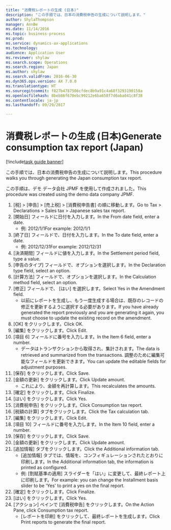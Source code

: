 ```yaml
--- 
title: "消費税レポートの生成 (日本)"
description: "この手順では、日本の消費税申告の生成について説明します。"
author: ShylaThompson
manager: AnnBe
ms.date: 11/14/2016
ms.topic: business-process
ms.prod: 
ms.service: dynamics-ax-applications
ms.technology: 
audience: Application User
ms.reviewer: shylaw
ms.search.scope: Operations
ms.search.region: Japan
ms.author: shylaw
ms.search.validFrom: 2016-06-30
ms.dyn365.ops.version: AX 7.0.0
ms.translationtype: HT
ms.sourcegitcommit: f827b4787506cfdec8b9a91c4a68f3293190158a
ms.openlocfilehash: 8beb86f670ebc99212e6ba658f7d0aba041c8f38
ms.contentlocale: ja-jp
ms.lasthandoff: 09/29/2017

---
```

# <a name="generate-consumption-tax-report-japan"></a><span data-ttu-id="0ad26-103">消費税レポートの生成 (日本)</span><span class="sxs-lookup"><span data-stu-id="0ad26-103">Generate consumption tax report (Japan)</span></span>

[!include[task guide banner](../../includes/task-guide-banner.md)]

<span data-ttu-id="0ad26-104">この手順では、日本の消費税申告の生成について説明します。</span><span class="sxs-lookup"><span data-stu-id="0ad26-104">This procedure walks you through generating the Japan consumption tax report.</span></span>



<span data-ttu-id="0ad26-105">この手順は、デモ データ会社 JPMF を使用して作成されました。</span><span class="sxs-lookup"><span data-stu-id="0ad26-105">This procedure was created using the demo data company JPMF.</span></span>





1. <span data-ttu-id="0ad26-106">[税] > [申告] > [売上税] > [消費税申告書] の順に移動します。</span><span class="sxs-lookup"><span data-stu-id="0ad26-106">Go to Tax > Declarations > Sales tax > Japanese sales tax report.</span></span>
2. <span data-ttu-id="0ad26-107">[開始日] フィールドに日付を入力します。</span><span class="sxs-lookup"><span data-stu-id="0ad26-107">In the From date field, enter a date.</span></span>
    * <span data-ttu-id="0ad26-108">例: 2012/1/1</span><span class="sxs-lookup"><span data-stu-id="0ad26-108">For example: 2012/1/1</span></span>  
3. <span data-ttu-id="0ad26-109">[終了日] フィールドで、日付を入力します。</span><span class="sxs-lookup"><span data-stu-id="0ad26-109">In the To date field, enter a date.</span></span>
    * <span data-ttu-id="0ad26-110">例: 2012/12/31</span><span class="sxs-lookup"><span data-stu-id="0ad26-110">For example: 2012/12/31</span></span>  
4. <span data-ttu-id="0ad26-111">[決済期間] フィールドに値を入力します。</span><span class="sxs-lookup"><span data-stu-id="0ad26-111">In the Settlement period field, type a value.</span></span>
5. <span data-ttu-id="0ad26-112">[申告のタイプ] フィールドで、オプションを選択します。</span><span class="sxs-lookup"><span data-stu-id="0ad26-112">In the Declaration type field, select an option.</span></span>
6. <span data-ttu-id="0ad26-113">[計算方法] フィールドで、オプションを選択します。</span><span class="sxs-lookup"><span data-stu-id="0ad26-113">In the Calculation method field, select an option.</span></span>
7. <span data-ttu-id="0ad26-114">[修正] フィールドで、 [はい] を選択します。</span><span class="sxs-lookup"><span data-stu-id="0ad26-114">Select Yes in the Amendment field.</span></span>
    * <span data-ttu-id="0ad26-115">以前にレポートを生成し、もう一度生成する場合は、既存のレコードの修正を更新するように選択する必要があります。</span><span class="sxs-lookup"><span data-stu-id="0ad26-115">If you have already generated the report previously and you are generating it again, you must choose to update the existing record on the amendment.</span></span>  
8. <span data-ttu-id="0ad26-116">[OK] をクリックします。</span><span class="sxs-lookup"><span data-stu-id="0ad26-116">Click OK.</span></span>
9. <span data-ttu-id="0ad26-117">[編集] をクリックします。</span><span class="sxs-lookup"><span data-stu-id="0ad26-117">Click Edit.</span></span>
10. <span data-ttu-id="0ad26-118">[項目 6] フィールドに番号を入力します。</span><span class="sxs-lookup"><span data-stu-id="0ad26-118">In the Item 6 field, enter a number.</span></span>
    * <span data-ttu-id="0ad26-119">データはトランザクションから取得され、集計されます。</span><span class="sxs-lookup"><span data-stu-id="0ad26-119">The data is retrieved and summarized from the transactions.</span></span> <span data-ttu-id="0ad26-120">調整のために編集可能なフィールドを更新できます。</span><span class="sxs-lookup"><span data-stu-id="0ad26-120">You can update the editable fields for adjustment purposes.</span></span>  
11. <span data-ttu-id="0ad26-121">[保存] をクリックします。</span><span class="sxs-lookup"><span data-stu-id="0ad26-121">Click Save.</span></span>
12. <span data-ttu-id="0ad26-122">[金額の更新] をクリックします。</span><span class="sxs-lookup"><span data-stu-id="0ad26-122">Click Update amount.</span></span>
    * <span data-ttu-id="0ad26-123">これにより、金額を再計算します。</span><span class="sxs-lookup"><span data-stu-id="0ad26-123">This recalculates the amounts.</span></span>  
13. <span data-ttu-id="0ad26-124">[確定] をクリックします。</span><span class="sxs-lookup"><span data-stu-id="0ad26-124">Click Finalize.</span></span>
14. <span data-ttu-id="0ad26-125">[はい] をクリックします。</span><span class="sxs-lookup"><span data-stu-id="0ad26-125">Click Yes.</span></span>
15. <span data-ttu-id="0ad26-126">[消費税申告] をクリックします。</span><span class="sxs-lookup"><span data-stu-id="0ad26-126">Click Consumption tax report.</span></span>
16. <span data-ttu-id="0ad26-127">[税額の計算] タブをクリックします。</span><span class="sxs-lookup"><span data-stu-id="0ad26-127">Click the Tax calculation tab.</span></span>
17. <span data-ttu-id="0ad26-128">[編集] をクリックします。</span><span class="sxs-lookup"><span data-stu-id="0ad26-128">Click Edit.</span></span>
18. <span data-ttu-id="0ad26-129">[項目 10] フィールドに番号を入力します。</span><span class="sxs-lookup"><span data-stu-id="0ad26-129">In the Item 10 field, enter a number.</span></span>
19. <span data-ttu-id="0ad26-130">[保存] をクリックします。</span><span class="sxs-lookup"><span data-stu-id="0ad26-130">Click Save.</span></span>
20. <span data-ttu-id="0ad26-131">[金額の更新] をクリックします。</span><span class="sxs-lookup"><span data-stu-id="0ad26-131">Click Update amount.</span></span>
21. <span data-ttu-id="0ad26-132">[追加情報] タブをクリックします。</span><span class="sxs-lookup"><span data-stu-id="0ad26-132">Click the Additional information tab.</span></span>
    * <span data-ttu-id="0ad26-133">[追加情報] タブでは、情報を、コンフィギュレーションされたとおりに印刷します。</span><span class="sxs-lookup"><span data-stu-id="0ad26-133">In the Additional information tab, the information is printed as configured.</span></span>  
    * <span data-ttu-id="0ad26-134">例: [割賦基準の適用] スライダーを「はい」に変更して、最終レポート上に印刷します。</span><span class="sxs-lookup"><span data-stu-id="0ad26-134">For example: you can change the Installment basis slider to be 'Yes' to print a yes on the final report.</span></span>  
22. <span data-ttu-id="0ad26-135">[確定] をクリックします。</span><span class="sxs-lookup"><span data-stu-id="0ad26-135">Click Finalize.</span></span>
23. <span data-ttu-id="0ad26-136">[はい] をクリックします。</span><span class="sxs-lookup"><span data-stu-id="0ad26-136">Click Yes.</span></span>
24. <span data-ttu-id="0ad26-137">[アクション] ペインで [消費税申告] をクリックします。</span><span class="sxs-lookup"><span data-stu-id="0ad26-137">On the Action Pane, click Consumption tax report.</span></span>
    * <span data-ttu-id="0ad26-138">[レポートを印刷] をクリックして、最終レポートを生成します。</span><span class="sxs-lookup"><span data-stu-id="0ad26-138">Click Print reports to generate the final report.</span></span>  


